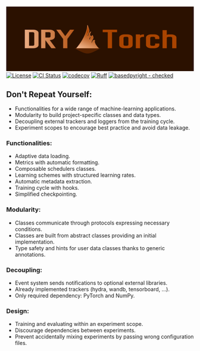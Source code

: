![drytorch_logo.png](resources/drytorch_logo.png)
[![License](https://img.shields.io/github/license/nverchev/drytorch.svg)](LICENSE)
[![CI Status](https://github.com/nverchev/drytorch/actions/workflows/ci.yaml/badge.svg)](https://github.com/nverchev/drytorch/actions/workflows/CI.yaml)
[![codecov](https://codecov.io/github/nverchev/drytorch/graph/badge.svg?token=CZND67KAW1)](https://codecov.io/github/nverchev/drytorch)
[![Ruff](https://img.shields.io/endpoint?url=https://raw.githubusercontent.com/astral-sh/ruff/main/assets/badge/v2.json)](https://github.com/astral-sh/ruff)
[![basedpyright - checked](https://img.shields.io/badge/basedpyright-checked-ffc000)](https://docs.basedpyright.com)

## Don't Repeat Yourself:
- Functionalities for a wide range of machine-learning applications.
- Modularity to build project-specific classes and data types.
- Decoupling external trackers and loggers from the training cycle. 
- Experiment scopes to encourage best practice and avoid data leakage.

### Functionalities:
- Adaptive data loading.
- Metrics with automatic formatting.
- Composable schedulers classes.
- Learning schemes with structured learning rates.
- Automatic metadata extraction.
- Training cycle with hooks.
- Simplified checkpointing.

### Modularity:
- Classes communicate through protocols expressing necessary conditions.
- Classes are built from abstract classes providing an initial implementation.
- Type safety and hints for user data classes thanks to generic annotations.

### Decoupling:
- Event system sends notifications to optional external libraries.
- Already implemented trackers (hydra, wandb, tensorboard, ...).
- Only required dependency: PyTorch and NumPy.

### Design:
- Training and evaluating within an experiment scope.
- Discourage dependencies between experiments.
- Prevent accidentally mixing experiments by passing wrong configuration files.

